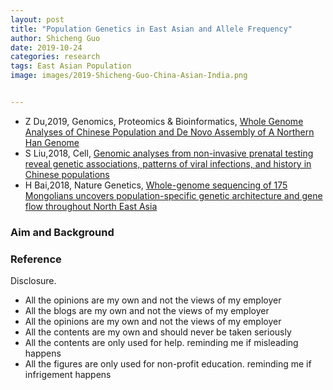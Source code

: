 ```yaml
---
layout: post
title: "Population Genetics in East Asian and Allele Frequency"
author: Shicheng Guo
date: 2019-10-24
categories: research
tags: East Asian Population
image: images/2019-Shicheng-Guo-China-Asian-India.png	


---
```

* Z Du,2019, Genomics, Proteomics & Bioinformatics, [Whole Genome Analyses of Chinese Population and De Novo Assembly of A Northern Han Genome](https://www.ncbi.nlm.nih.gov/pubmed/31494266)
* S Liu,2018, Cell, [Genomic analyses from non-invasive prenatal testing reveal genetic associations, patterns of viral infections, and history in Chinese populations](https://www.ncbi.nlm.nih.gov/pubmed/30290141)
* H Bai,2018, Nature Genetics, [Whole-genome sequencing of 175 Mongolians uncovers population-specific genetic architecture and gene flow throughout North East Asia](https://www.nature.com/articles/s41588-018-0250-5)


###  Aim and Background


###  Reference

Disclosure.
* All the opinions are my own and not the views of my employer
* All the blogs are my own and not the views of my employer
* All the opinions are my own and not the views of my employer
* All the contents are my own and should never be taken seriously
* All the contents are only used for help. reminding me if misleading happens
* All the figures are only used for non-profit education. reminding me if infrigement happens
